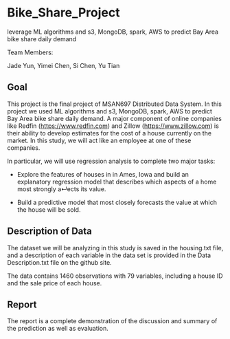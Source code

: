 # Bike_Share_Project
leverage ML algorithms and s3, MongoDB, spark, AWS to predict Bay Area bike share daily demand


Team Members:

Jade Yun, Yimei Chen, Si Chen, Yu Tian

## Goal


This project is the final project of MSAN697 Distributed Data System. In this project we used ML algorithms and s3, MongoDB, spark, AWS to predict Bay Area bike share daily demand.
A major component of online companies like Redfin (https://www.redfin.com) and Zillow (https://www.zillow.com) is their ability to develop estimates for the cost of a house currently on the market. In this study, we will act like an employee at one of these companies. 


In particular, we will use regression analysis to complete two major tasks:


- Explore the features of houses in in Ames, Iowa and build an explanatory regression model that describes which aspects of a home most strongly a↵ects its value.


- Build a predictive model that most closely forecasts the value at which the house will be sold.


## Description of Data


The dataset we will be analyzing in this study is saved in the housing.txt file, and a description of each variable in the data set is provided in the Data Description.txt file on the github site.


The data contains 1460 observations with 79 variables, including a house ID and the sale price of each house.


## Report


The report is a complete demonstration of the discussion and summary of the prediction as well as evaluation.

